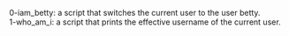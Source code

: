 0-iam_betty: a script that switches the current user to the user betty.
<br>1-who_am_i: a script that prints the effective username of the current user.
